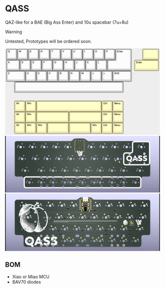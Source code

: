 # QASS
QAZ-like for a BAE (Big Ass Enter) and 10u spacebar (7u+8u)

> [!WARNING]
> Untested, Prototypes will be ordered soon.

![QASS KLE](https://github.com/Technofrikus/QASS/blob/master/QASS%20KLE.png?raw=true)
![Front of PCB](https://github.com/Technofrikus/QASS/blob/master/QASS_PCB/QASS_PCB_F.jpeg)
![Back of PCB](https://github.com/Technofrikus/QASS/blob/master/QASS_PCB/QASS_PCB_B.jpeg)

## BOM
- Xiao or Miao MCU
- BAV70 diodes
